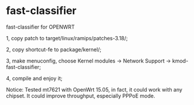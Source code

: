 # fast-classifier
fast-classifier for OPENWRT

1, copy patch to target/linux/ramips/patches-3.18/;

2, copy shortcut-fe to package/kernel/;

3, make menuconfig, choose Kernel modules -> Network Support -> kmod-fast-classifier;

4, compile and enjoy it;

Notice:
Tested mt7621 with OpenWrt 15.05, in fact, it could work with any chipset.
It could improve throughput, especially PPPoE mode.